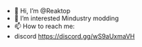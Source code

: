 - 👋 Hi, I’m @Reaktop
- 👀 I’m interested Mindustry modding
- 📫 How to reach me:
- discord https://discord.gg/wS9aUxmaVH
  

<!---
Reaktop/Reaktop is a ✨ special ✨ repository because its `README.md` (this file) appears on your GitHub profile.
You can click the Preview link to take a look at your changes.
--->
